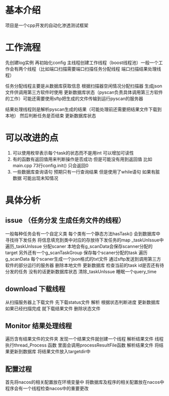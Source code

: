 
# 基本介绍

项目是一个cpp开发的自动化渗透测试框架

# 工作流程

先创建log实例 再初始化config
主线程创建工作线程（boost线程池）一般一个工作会有两个线程（比如端口扫描需要端口扫描任务分配线程 端口扫描结果处理线程）

任务分配线程主要是从数据库获取信息 根据扫描器空闲情况分配扫描器 生成json文件供调用第三方软件时使用 更新数据库状态（pyscan负责具体调用第三方软件的工作）可能还需要使用sftp把生成的文件传输到运行pyscan的服务器

结果处理线程则是解析pyscan生成的结果（可能处理前还需要把结果文件下载到本地） 然后判断任务是否结束 更新数据库状态

# 可以改进的点

1. 可以使用枚举表示每个task的状态而不是用int 可以增加可读性
2. 有的函数有返回值用来判断操作是否成功 但是可能没有用到返回值 比如main.cpp 73行config.init() 只会返回0
3. 一些数据库查询语句 预期只有一行查询结果 但是使用了while语句 如果有脏数据 可能出现未知情况

# 具体分析

## issue （任务分发 生成任务文件的线程）

一般每种任务会有一个自定义类 每个类有一个静态方法hasTask() 会到数据库中寻找待下发任务 将信息填充到类中对应的存放待下发任务的map _taskUnIssue中
遍历_taskUnIssue 分配scaner 本地会有g_scanData会保存scanner分配的target 另外还有一个g_scanTaskGroup 保存每个scaner分配的task
遍历g_scanData 每个scaner生成一个json格式的txt文件 通过sftp发送到调用第三方软件的部分运行的服务器 删除本地文件 更新数据库
检查当前的task id是否还有待分发的任务 没有的话更新数据库状态 清除_taskUnIssue 睡眠一个query_time

## download 下载线程

从扫描服务器上下载文件 先下载status文件 解析 根据状态判断进度 更新数据库 如果已经扫描完成 就下载结果文件 删除状态文件

## Monitor 结果处理线程

遍历含有结果文件的文件夹 发现一个结果文件就创建一个线程 解析结果文件 线程执行thread_Process 函数 里面会调用processResultFile函数 解析结果文件 将结果更新到数据库 将结果文件放入targetdir中

## 配置过程

首先将nacos的相关配置放在环境变量中 将数据库及程序的相关配置放在nacos中 程序会有一个线程检查nacos中的重要更改
